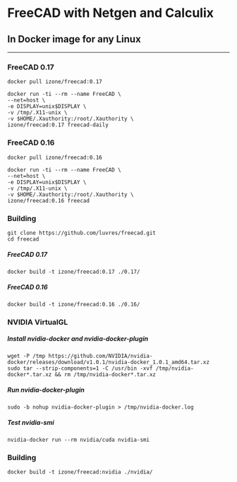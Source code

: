 # FreeCAD with Netgen and Calculix
## In Docker image for any Linux 
-----
### FreeCAD 0.17
```
docker pull izone/freecad:0.17
```
```
docker run -ti --rm --name FreeCAD \
--net=host \
-e DISPLAY=unix$DISPLAY \
-v /tmp/.X11-unix \
-v $HOME/.Xauthority:/root/.Xauthority \
izone/freecad:0.17 freecad-daily
```
### FreeCAD 0.16
```
docker pull izone/freecad:0.16
```
```
docker run -ti --rm --name FreeCAD \
--net=host \
-e DISPLAY=unix$DISPLAY \
-v /tmp/.X11-unix \
-v $HOME/.Xauthority:/root/.Xauthority \
izone/freecad:0.16 freecad
```

### Building
```
git clone https://github.com/luvres/freecad.git
cd freecad
```
##### FreeCAD 0.17
```
docker build -t izone/freecad:0.17 ./0.17/
```
##### FreeCAD 0.16
```
docker build -t izone/freecad:0.16 ./0.16/
```

### NVIDIA VirtualGL
##### Install nvidia-docker and nvidia-docker-plugin
```
wget -P /tmp https://github.com/NVIDIA/nvidia-docker/releases/download/v1.0.1/nvidia-docker_1.0.1_amd64.tar.xz
sudo tar --strip-components=1 -C /usr/bin -xvf /tmp/nvidia-docker*.tar.xz && rm /tmp/nvidia-docker*.tar.xz
```
##### Run nvidia-docker-plugin
```
sudo -b nohup nvidia-docker-plugin > /tmp/nvidia-docker.log
```
##### Test nvidia-smi
```
nvidia-docker run --rm nvidia/cuda nvidia-smi
```

### Building
```
docker build -t izone/freecad:nvidia ./nvidia/
```

